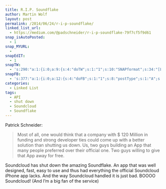 ```yaml
---
title: R.I.P. Soundflake
author: Martin Wolf
layout: post
permalink: /2014/06/24/r-i-p-soundflake/
linked_list_url:
  - https://medium.com/@padschneider/r-i-p-soundflake-79f7cf5f9d61
snap_isAutoPosted:
  - 1
snap_MYURL:
  - 
snapEdIT:
  - 1
snapTW:
  - 's:290:"a:1:{i:0;a:9:{s:4:"doTW";s:1:"1";s:10:"SNAPformat";s:34:"[Linked] R.I.P. @Soundflake: %URL%";s:8:"attchImg";s:1:"0";s:9:"isAutoImg";s:1:"A";s:8:"imgToUse";s:0:"";s:11:"isPrePosted";s:1:"1";s:8:"isPosted";s:1:"1";s:4:"pgID";s:18:"481330259745570816";s:5:"pDate";s:19:"2014-06-24 06:57:31";}}";'
snapFB:
  - 's:377:"a:1:{i:0;a:12:{s:4:"doFB";s:1:"1";s:8:"postType";s:1:"A";s:10:"AttachPost";s:1:"2";s:10:"SNAPformat";s:35:"New post on MartinWolf.org: %TITLE%";s:9:"isAutoImg";s:1:"A";s:8:"imgToUse";s:0:"";s:9:"isAutoURL";s:1:"A";s:8:"urlToUse";s:0:"";s:11:"isPrePosted";s:1:"1";s:8:"isPosted";s:1:"1";s:4:"pgID";s:31:"711305895599362_723800244349927";s:5:"pDate";s:19:"2014-06-24 06:57:35";}}";'
categories:
  - Linked List
tags:
  - API
  - shut down
  - Soundcloud
  - Soundflake
---
```

<p class="linked-list-quote-author">
  Patrick Schneider:
</p>

> Most of all, one would think that a company with $ 120 Million in funding and strong developer ties could come up with a better solution than shutting us down. Us, two guys building an App that many people preferred over their official one. Two guys willing to give that App away for free.

Soundcloud has shut down the amazing Soundflake. An app that was well designed, fast, easy to use and thus had everything the official Soundcloud iPhone app lacks. And the way Soundcloud handled it is just bad. BOOOO Soundcloud! (And I&#8217;m a big fan of the service)